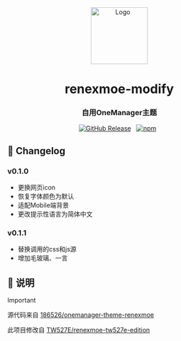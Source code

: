 <div align="center">
  <img src="https://unpkg.com/@atomnext/renexmoe-modify/images/icon.png" alt="Logo" width="128">
</div>

<h1 align="center">renexmoe-modify</h1>
<h3 align="center">自用OneManager主题</h3>

<p align="center">
  <a href="https://github.com/AtomNext/renexmoe-modify/releases/latest"><img src="https://img.shields.io/github/v/release/AtomNext/renexmoe-modify.svg?logo=GitHub&style=for-the-badge" alt="GitHub Release"></a>&nbsp;&nbsp;
  <a href="https://www.npmjs.com/package/@atomnext/renexmoe-modify"><img src="https://img.shields.io/npm/v/@atomnext/renexmoe-modify?logo=npm&style=for-the-badge" alt="npm"></a>&nbsp;&nbsp;
</p>

## 📝 Changelog

### v0.1.0

- 更换网页icon
- 恢复字体颜色为默认
- 适配Mobile端背景
- 更改提示性语言为简体中文

### v0.1.1

- 替换调用的css和js源
- 增加毛玻璃、一言

## 📎 说明

> [!IMPORTANT]
> 源代码来自 [186526/onemanager-theme-renexmoe](https://github.com/186526/onemanager-theme-renexmoe)
> 
> 此项目修改自 [TW527E/renexmoe-tw527e-edition](https://github.com/TW527E/renexmoe-tw527e-edition)